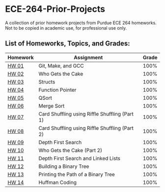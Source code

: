 # ECE-264-Prior-Projects
A collection of prior homework projects from Purdue ECE 264 homeworks. Not to be copied in academic use, for professional use only.

## List of Homeworks, Topics, and Grades:


| Homework     | Assignment                     | Grade    |
| ------------ | ------------------------- | -------- |
| [HW 01](/HW%2001) | Git, Make, and GCC | 100%|
| [HW 02](/HW%2002) | Who Gets the Cake | 100%|
| [HW 03](/HW%2003) | Structs | 100%|
| [HW 04](/HW%2004) | Function Pointer | 100%|
| [HW 05](/HW%2005) | QSort | 100%|
| [HW 06](/HW%2006) | Merge Sort | 100%|
| [HW 07](/HW%2007) | Card Shuffling using Riffle Shuffling (Part 1) | 100%|
| [HW 08](/HW%2008) | Card Shuffling using Riffle Shuffling (Part 2) | 100%|
| [HW 09](/HW%2009) | Depth First Search | 100%|
| [HW 10](/HW%2010) | Who Gets the Cake (Part 2) | 100%|
| [HW 11](/HW%2011)| Depth First Search and Linked Lists | 100%|
| [HW 12](/HW%2012)| Building a Binary Tree | 100%|
| [HW 13](/HW%2013)| Printing the Path of a Binary Tree | 100%|
| [HW 14](/HW%2014)| Huffman Coding | 100%|
